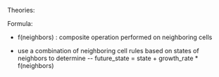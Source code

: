 Theories:

Formula:
- f(neighbors) : composite operation performed on neighboring cells

- use a combination of neighboring cell rules based on states of neighbors to determine 
-- future_state = state + growth_rate * f(neighbors)


